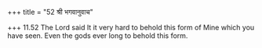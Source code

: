+++
title = "52 श्री भगवानुवाच"

+++
11.52 The Lord said It it very hard to behold this form of Mine which
you have seen. Even the gods ever long to behold this form.
